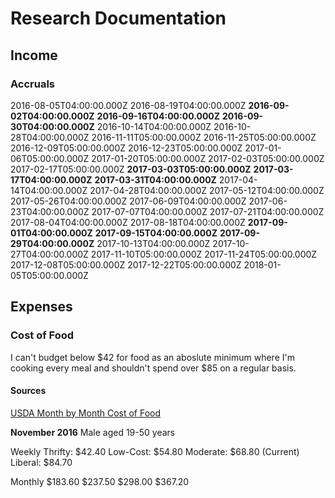 # Research Documentation

## Income

### Accruals

2016-08-05T04:00:00.000Z
2016-08-19T04:00:00.000Z
**2016-09-02T04:00:00.000Z**
**2016-09-16T04:00:00.000Z**
**2016-09-30T04:00:00.000Z**
2016-10-14T04:00:00.000Z
2016-10-28T04:00:00.000Z
2016-11-11T05:00:00.000Z
2016-11-25T05:00:00.000Z
2016-12-09T05:00:00.000Z
2016-12-23T05:00:00.000Z
2017-01-06T05:00:00.000Z
2017-01-20T05:00:00.000Z
2017-02-03T05:00:00.000Z
2017-02-17T05:00:00.000Z
**2017-03-03T05:00:00.000Z**
**2017-03-17T04:00:00.000Z**
**2017-03-31T04:00:00.000Z**
2017-04-14T04:00:00.000Z
2017-04-28T04:00:00.000Z
2017-05-12T04:00:00.000Z
2017-05-26T04:00:00.000Z
2017-06-09T04:00:00.000Z
2017-06-23T04:00:00.000Z
2017-07-07T04:00:00.000Z
2017-07-21T04:00:00.000Z
2017-08-04T04:00:00.000Z
2017-08-18T04:00:00.000Z
**2017-09-01T04:00:00.000Z**
**2017-09-15T04:00:00.000Z**
**2017-09-29T04:00:00.000Z**
2017-10-13T04:00:00.000Z
2017-10-27T04:00:00.000Z
2017-11-10T05:00:00.000Z
2017-11-24T05:00:00.000Z
2017-12-08T05:00:00.000Z
2017-12-22T05:00:00.000Z
2018-01-05T05:00:00.000Z

## Expenses

### Cost of Food

I can't budget below $42 for food as an aboslute minimum where I'm cooking every meal and shouldn't spend over $85 on a regular basis.

#### Sources
[USDA Month by Month Cost of Food](http://www.cnpp.usda.gov/USDAFoodPlansCostofFood/reports)

**November 2016**
Male aged 19-50 years

Weekly
Thrifty: $42.40
Low-Cost: $54.80
Moderate: $68.80 (Current)
Liberal: $84.70

Monthly
$183.60
$237.50
$298.00
$367.20